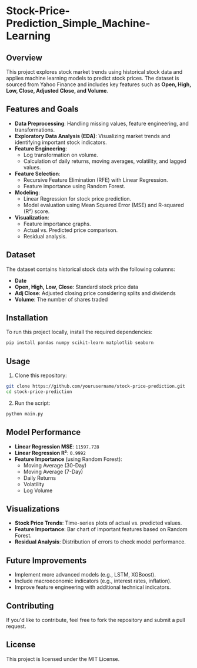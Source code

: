 # Stock-Price-Prediction_Simple_Machine-Learning



## Overview
This project explores stock market trends using historical stock data and applies machine learning models to predict stock prices. The dataset is sourced from Yahoo Finance and includes key features such as **Open, High, Low, Close, Adjusted Close, and Volume**.

## Features and Goals
- **Data Preprocessing**: Handling missing values, feature engineering, and transformations.
- **Exploratory Data Analysis (EDA)**: Visualizing market trends and identifying important stock indicators.
- **Feature Engineering**:
  - Log transformation on volume.
  - Calculation of daily returns, moving averages, volatility, and lagged values.
- **Feature Selection**:
  - Recursive Feature Elimination (RFE) with Linear Regression.
  - Feature importance using Random Forest.
- **Modeling**:
  - Linear Regression for stock price prediction.
  - Model evaluation using Mean Squared Error (MSE) and R-squared (R²) score.
- **Visualization**:
  - Feature importance graphs.
  - Actual vs. Predicted price comparison.
  - Residual analysis.

## Dataset
The dataset contains historical stock data with the following columns:
- **Date**
- **Open, High, Low, Close**: Standard stock price data
- **Adj Close**: Adjusted closing price considering splits and dividends
- **Volume**: The number of shares traded

## Installation
To run this project locally, install the required dependencies:

```bash
pip install pandas numpy scikit-learn matplotlib seaborn
```

## Usage
1. Clone this repository:
```bash
git clone https://github.com/yourusername/stock-price-prediction.git
cd stock-price-prediction
```
2. Run the script:
```bash
python main.py
```

## Model Performance
- **Linear Regression MSE**: `11597.728`
- **Linear Regression R²**: `0.9992`
- **Feature Importance** (using Random Forest):
  - Moving Average (30-Day)
  - Moving Average (7-Day)
  - Daily Returns
  - Volatility
  - Log Volume

## Visualizations
- **Stock Price Trends**: Time-series plots of actual vs. predicted values.
- **Feature Importance**: Bar chart of important features based on Random Forest.
- **Residual Analysis**: Distribution of errors to check model performance.

## Future Improvements
- Implement more advanced models (e.g., LSTM, XGBoost).
- Include macroeconomic indicators (e.g., interest rates, inflation).
- Improve feature engineering with additional technical indicators.

## Contributing
If you'd like to contribute, feel free to fork the repository and submit a pull request.

## License
This project is licensed under the MIT License.


